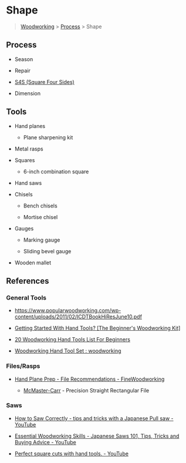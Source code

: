 # Shape

> [Woodworking](../../README.md) > [Process](../README.md) > Shape

## Process

- Season

- Repair

- [S4S (Square Four Sides)](./s4s/README.md)

- Dimension

## Tools

- Hand planes
  
  - Plane sharpening kit

- Metal rasps

- Squares
  
  - 6-inch combination square

- Hand saws

- Chisels
  
  - Bench chisels
  
  - Mortise chisel

- Gauges
  
  - Marking gauge
  
  - Sliding bevel gauge

- Wooden mallet

## References

### General Tools

* https://www.popularwoodworking.com/wp-content/uploads/2011/02/ICDTBookHiResJune10.pdf

* [Getting Started With Hand Tools? [The Beginner&#039;s Woodworking Kit]](https://www.theenglishwoodworker.com/woodworking-hand-tools/)

* [20 Woodworking Hand Tools List For Beginners](https://woodandshop.com/which-hand-tools-do-you-need-for-traditional-woodworking/)

* [Woodworking Hand Tool Set : woodworking](https://www.reddit.com/r/woodworking/comments/2to9xa/woodworking_hand_tool_set/)

### Files/Rasps

- [Hand Plane Prep - File Recommendations - FineWoodworking](https://www.finewoodworking.com/forum/hand-plane-prep-file-recommendations)
  
  - [McMaster-Carr](https://www.mcmaster.com/4251A31/) - Precision Straight Rectangular File

### Saws

- [How to Saw Correctly - tips and tricks with a Japanese Pull saw - YouTube](https://youtu.be/9eLdh5IAhXA)

- [Essential Woodworking Skills - Japanese Saws 101, Tips, Tricks and Buying Advice - YouTube](https://www.youtube.com/watch?v=pT60__jvTb4&ab_channel=JonathanKatz-Moses)

- [Perfect square cuts with hand tools. - YouTube](https://youtu.be/HsGrAqSB5Cc)
